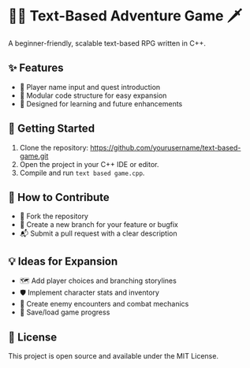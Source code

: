 # 🧙‍♂️ Text-Based Adventure Game 🗡️

A beginner-friendly, scalable text-based RPG written in C++.

## ✨ Features
- 📝 Player name input and quest introduction
- 🧩 Modular code structure for easy expansion
- 🚀 Designed for learning and future enhancements

## 🚦 Getting Started
1. Clone the repository: https://github.com/yourusername/text-based-game.git
2. Open the project in your C++ IDE or editor.
3. Compile and run `text based game.cpp`.

## 🤝 How to Contribute
- 🍴 Fork the repository
- 🌱 Create a new branch for your feature or bugfix
- 📬 Submit a pull request with a clear description

## 💡 Ideas for Expansion
- 🗺️ Add player choices and branching storylines
- 🛡️ Implement character stats and inventory
- 👹 Create enemy encounters and combat mechanics
- 💾 Save/load game progress

## 📄 License
This project is open source and available under the MIT License.
```
